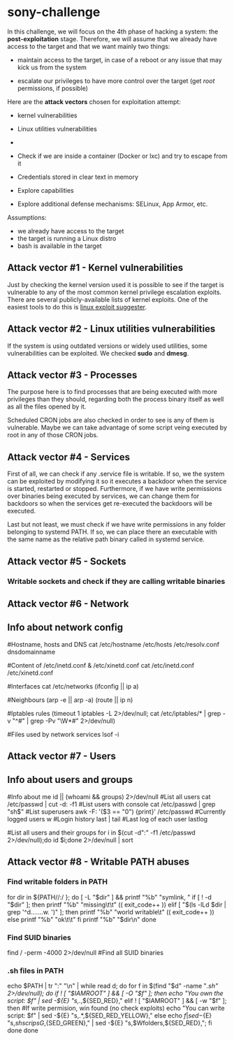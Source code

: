 # sony-challenge

In this challenge, we will focus on the 4th phase of hacking a system: the **post-exploitation** stage. Therefore, we 
will assume that we already have access to the target and that we want mainly two things:

* maintain access to the target, in case of a reboot or any issue that may kick us from the system

* escalate our privileges to have more control over the target (get *root* permissions, if possible)

Here are the **attack vectors** chosen for exploitation attempt:
* kernel vulnerabilities
* Linux utilities vulnerabilities
* 


* Check if we are inside a container (Docker or lxc) and try to escape from it
* Credentials stored in clear text in memory
* Explore capabilities
* Explore additional defense mechanisms: SELinux, App Armor, etc.



Assumptions:

* we already have access to the target
* the target is running a Linux distro
* bash is available in the target



## Attack vector #1 - Kernel vulnerabilities

Just by checking the kernel version used it is possible to see if the target is vulnerable to any of the most common 
kernel privilege escalation exploits. There are several publicly-available lists of kernel exploits. One of the 
easiest tools to do this is [linux exploit suggester](https://github.com/mzet-/linux-exploit-suggester).

## Attack vector #2 - Linux utilities vulnerabilities

If the system is using outdated versions or widely used utilities, some vulnerabilities can be exploited. We checked 
**sudo** and **dmesg**.

## Attack vector #3 - Processes

The purpose here is to find processes that are being executed with more privileges than they should, regarding both the 
process binary itself as well as all the files opened by it.

Scheduled CRON jobs are also checked in order to see is any of them is vulnerable. Maybe we can take advantage of some 
script veing executed by root in any of those CRON jobs.

## Attack vector #4 - Services

First of all, we can check if any .service file is writable. If so, we the system can be exploited by modifying it so 
it executes a backdoor when the service is started, restarted or stopped. Furthermore, if we have write permissions 
over binaries being executed by services, we can change them for backdoors so when the services get re-executed the 
backdoors will be executed.

Last but not least, we must check if we have write permissions in any folder belonging to systemd PATH. If so, we can 
place there an executable with the same name as the relative path binary called in systemd service.

## Attack vector #5 - Sockets

### Writable sockets and check if they are calling writable binaries



## Attack vector #6 - Network

## Info about network config

#Hostname, hosts and DNS
cat /etc/hostname /etc/hosts /etc/resolv.conf
dnsdomainname

#Content of /etc/inetd.conf & /etc/xinetd.conf
cat /etc/inetd.conf /etc/xinetd.conf

#Interfaces
cat /etc/networks
(ifconfig || ip a)

#Neighbours
(arp -e || arp -a)
(route || ip n)

#Iptables rules
(timeout 1 iptables -L 2>/dev/null; cat /etc/iptables/* | grep -v "^#" | grep -Pv "\W*\#" 2>/dev/null)

#Files used by network services
lsof -i


## Attack vector #7 - Users

## Info about users and groups

#Info about me
id || (whoami && groups) 2>/dev/null
#List all users
cat /etc/passwd | cut -d: -f1
#List users with console
cat /etc/passwd | grep "sh$"
#List superusers
awk -F: '($3 == "0") {print}' /etc/passwd
#Currently logged users
w
#Login history
last | tail
#Last log of each user
lastlog

#List all users and their groups
for i in $(cut -d":" -f1 /etc/passwd 2>/dev/null);do id $i;done 2>/dev/null | sort


## Attack vector #8 - Writable PATH abuses

### Find writable folders in PATH

for dir in ${PATH//:/ }; do
    [ -L "$dir" ] && printf "%b" "symlink, "
    if [ ! -d "$dir" ]; then
        printf "%b" "missing\t\t"
          (( exit_code++ ))
    elif [ "$(ls -lLd $dir | grep '^d.......w. ')" ]; then
          printf "%b" "world writable\t"
          (( exit_code++ ))
    else
          printf "%b" "ok\t\t"
    fi
    printf "%b" "$dir\n"
done

### Find SUID binaries

find / -perm -4000 2>/dev/null #Find all SUID binaries

### .sh files in PATH

echo $PATH | tr ":" "\n" | while read d; do
  for f in $(find "$d" -name "*.sh" 2>/dev/null); do
    if ! [ "$IAMROOT" ] && [ -O "$f" ]; then
      echo "You own the script: $f" | sed -${E} "s,.*,${SED_RED},"
    elif ! [ "$IAMROOT" ] && [ -w "$f" ]; then #If write permision, win found (no check exploits)
      echo "You can write script: $f" | sed -${E} "s,.*,${SED_RED_YELLOW},"
    else
      echo $f | sed -${E} "s,$shscripsG,${SED_GREEN}," | sed -${E} "s,$Wfolders,${SED_RED},";
    fi
  done
done
















